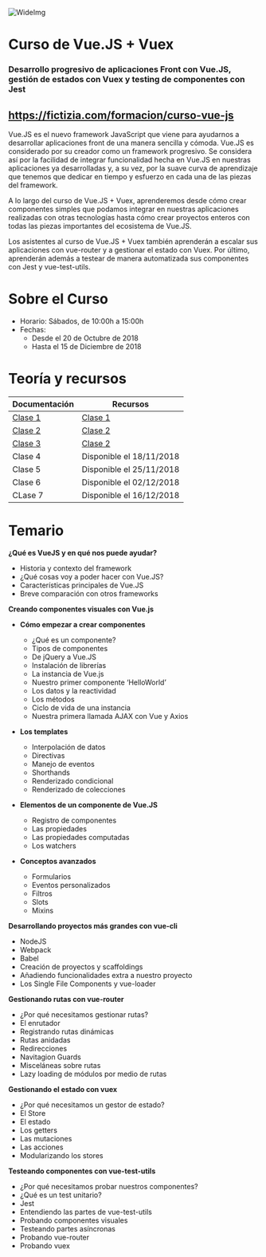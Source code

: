 ![WideImg](http://fictizia.com/img/github/Fictizia-plan-estudios-github.jpg)

# Curso de Vue.JS + Vuex
### Desarrollo progresivo de aplicaciones Front con Vue.JS, gestión de estados con Vuex y testing de componentes con Jest
## https://fictizia.com/formacion/curso-vue-js

Vue.JS es el nuevo framework JavaScript que viene para ayudarnos a desarrollar aplicaciones front de una manera sencilla y cómoda. Vue.JS es considerado por su creador como un framework progresivo. Se considera así por la facilidad de integrar funcionalidad hecha en Vue.JS en nuestras aplicaciones ya desarrolladas y, a su vez, por la suave curva de aprendizaje que tenemos que dedicar en tiempo y esfuerzo en cada una de las piezas del framework.

A lo largo del curso de Vue.JS + Vuex, aprenderemos desde cómo crear componentes simples que podamos integrar en nuestras aplicaciones realizadas con otras tecnologías hasta cómo crear proyectos enteros con todas las piezas importantes del ecosistema de Vue.JS.

Los asistentes al curso de Vue.JS + Vuex también aprenderán a escalar sus aplicaciones con vue-router y a gestionar el estado con Vuex. Por último, aprenderán además a testear de manera automatizada sus componentes con Jest y vue-test-utils.


Sobre el Curso
=================

- Horario: Sábados, de 10:00h a 15:00h
- Fechas: 
  * Desde el 20 de Octubre de 2018 
  * Hasta el 15 de Diciembre de 2018


Teoría y recursos
=================

| Documentación                       | Recursos                              |
| ----------------------------------- | ------------------------------------- |
| [Clase 1](clases/clase-1/README.md) | [Clase 1](clases/clase-1/RECURSOS.md) | 
| [Clase 2](clases/clase-2/README.md) | [Clase 2](clases/clase-2/RECURSOS.md) |
| [Clase 3](clases/clase-3/README.md) | [Clase 2](clases/clase-3/RECURSOS.md) | 
| Clase 4                             | Disponible el 18/11/2018              | 
| Clase 5                             | Disponible el 25/11/2018              | 
| Clase 6                             | Disponible el 02/12/2018              |
| CLase 7                             | Disponible el 16/12/2018              | 

Temario
=================

**¿Qué es VueJS y en qué nos puede ayudar?**
* Historia y contexto del framework
* ¿Qué cosas voy a poder hacer con Vue.JS?
* Características principales de Vue.JS
* Breve comparación con otros frameworks

**Creando componentes visuales con Vue.js**
* **Cómo empezar a crear componentes**
  * ¿Qué es un componente?
  * Tipos de componentes
  * De jQuery a Vue.JS
  * Instalación de librerías
  * La instancia de Vue.js
  * Nuestro primer componente ‘HelloWorld’
  * Los datos y la reactividad
  * Los métodos
  * Ciclo de vida de una instancia
  * Nuestra primera llamada AJAX con Vue y Axios

* **Los templates**
  * Interpolación de datos
  * Directivas
  * Manejo de eventos
  * Shorthands
  * Renderizado condicional
  * Renderizado de colecciones

* **Elementos de un componente de Vue.JS**
  * Registro de componentes
  * Las propiedades
  * Las propiedades computadas
  * Los watchers

* **Conceptos avanzados**
  * Formularios
  * Eventos personalizados
  * Filtros
  * Slots
  * Mixins

**Desarrollando proyectos más grandes con vue-cli**
* NodeJS
* Webpack
* Babel
* Creación de proyectos y scaffoldings
* Añadiendo funcionalidades extra a nuestro proyecto
* Los Single File Components y vue-loader

**Gestionando rutas con vue-router**
* ¿Por qué necesitamos gestionar rutas?
* El enrutador
* Registrando rutas dinámicas
* Rutas anidadas
* Redirecciones
* Navitagion Guards
* Misceláneas sobre rutas
* Lazy loading de módulos por medio de rutas

**Gestionando el estado con vuex**
* ¿Por qué necesitamos un gestor de estado?
* El Store
* El estado
* Los getters
* Las mutaciones
* Las acciones
* Modularizando los stores

**Testeando componentes con vue-test-utils**
* ¿Por qué necesitamos probar nuestros componentes?
* ¿Qué es un test unitario?
* Jest
* Entendiendo las partes de vue-test-utils
* Probando componentes visuales
* Testeando partes asíncronas
* Probando vue-router
* Probando vuex